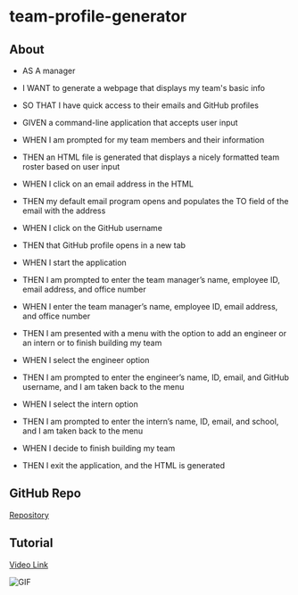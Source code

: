 # team-profile-generator

## About
* AS A manager
* I WANT to generate a webpage that displays my team's basic info
* SO THAT I have quick access to their emails and GitHub profiles

* GIVEN a command-line application that accepts user input
* WHEN I am prompted for my team members and their information
* THEN an HTML file is generated that displays a nicely formatted team roster based on user input
* WHEN I click on an email address in the HTML
* THEN my default email program opens and populates the TO field of the email with the address
* WHEN I click on the GitHub username
* THEN that GitHub profile opens in a new tab
* WHEN I start the application
* THEN I am prompted to enter the team manager’s name, employee ID, email address, and office number
* WHEN I enter the team manager’s name, employee ID, email address, and office number
* THEN I am presented with a menu with the option to add an engineer or an intern or to finish building my team
* WHEN I select the engineer option
* THEN I am prompted to enter the engineer’s name, ID, email, and GitHub username, and I am taken back to the menu
* WHEN I select the intern option
* THEN I am prompted to enter the intern’s name, ID, email, and school, and I am taken back to the menu
* WHEN I decide to finish building my team
* THEN I exit the application, and the HTML is generated

## GitHub Repo
[Repository](https://github.com/dolcebasstrombone/team-profile-generator)

## Tutorial
[Video Link](https://user-images.githubusercontent.com/102071390/176022608-ca6e7c42-239c-469a-9926-cc94bd83f4a3.mp4)

![GIF](./assets/images/tutorial-gif.gif)
